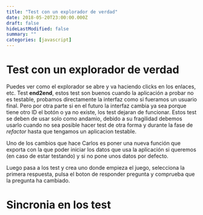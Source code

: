 ```yaml
---
title: "Test con un explorador de verdad"
date: 2018-05-20T23:00:00.000Z
draft: false
hideLastModified: false
summary: ""
categories: [javascript]
---
```


# Test con un explorador de verdad

  Puedes ver como el explorador se abre y va haciendo clicks en los 
  enlaces, etc. Test __end2end__, estos test son buenos cuando la
  aplicación a probar no es testable, probamos directamente la
  interfaz como si fueramos un usuario final. Pero por otra parte si
  en el futuro la interfaz cambia ya sea porque tiene otro ID el botón
  o ya no existe, los test dejaran de funcionar.
  Estos test se deben de usar solo como andamio, debido a su fragilidad
  debemos usarlo cuando no sea posible hacer test de otra forma y
  durante la fase de *refactor* hasta que tengamos un aplicacion
  testable.
  
  Uno de los cambios que hace Carlos es poner una nueva función que exporta
  con la que poder iniciar los datos que usa la aplicación si queremos (en
  caso de estar testando) y si no pone unos datos por defecto.
  
  Luego pasa a los test y crea uno donde empieza el juego, selecciona la
  primera respuesta, pulsa el boton de responder pregunta y comprueba que la
  pregunta ha cambiado.
    
# Sincronia en los test


